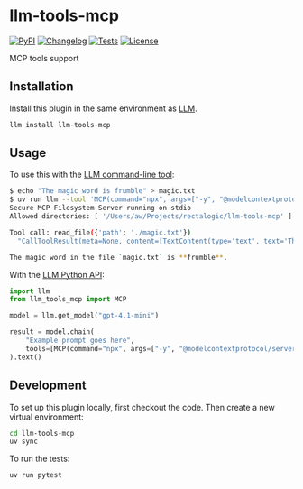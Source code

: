 # llm-tools-mcp

[![PyPI](https://img.shields.io/pypi/v/llm-tools-mcp.svg)](https://pypi.org/project/llm-tools-mcp/)
[![Changelog](https://img.shields.io/github/v/release/rectalogic/llm-tools-mcp?include_prereleases&label=changelog)](https://github.com/rectalogic/llm-tools-mcp/releases)
[![Tests](https://github.com/rectalogic/llm-tools-mcp/actions/workflows/test.yml/badge.svg)](https://github.com/rectalogic/llm-tools-mcp/actions/workflows/test.yml)
[![License](https://img.shields.io/badge/license-Apache%202.0-blue.svg)](https://github.com/rectalogic/llm-tools-mcp/blob/main/LICENSE)

MCP tools support

## Installation

Install this plugin in the same environment as [LLM](https://llm.datasette.io/).
```bash
llm install llm-tools-mcp
```
## Usage

To use this with the [LLM command-line tool](https://llm.datasette.io/en/stable/usage.html):

```bash
$ echo "The magic word is frumble" > magic.txt
$ uv run llm --tool 'MCP(command="npx", args=["-y", "@modelcontextprotocol/server-filesystem", "."])' "What is the magic word in the file ./magic.txt?" --tools-debug
Secure MCP Filesystem Server running on stdio
Allowed directories: [ '/Users/aw/Projects/rectalogic/llm-tools-mcp' ]

Tool call: read_file({'path': './magic.txt'})
  "CallToolResult(meta=None, content=[TextContent(type='text', text='The magic word is frumble\\n', annotations=None)], isError=False)"

The magic word in the file `magic.txt` is **frumble**.
```

With the [LLM Python API](https://llm.datasette.io/en/stable/python-api.html):

```python
import llm
from llm_tools_mcp import MCP

model = llm.get_model("gpt-4.1-mini")

result = model.chain(
    "Example prompt goes here",
    tools=[MCP(command="npx", args=["-y", "@modelcontextprotocol/server-filesystem", "."])]
).text()
```

## Development

To set up this plugin locally, first checkout the code. Then create a new virtual environment:
```bash
cd llm-tools-mcp
uv sync
```
To run the tests:
```bash
uv run pytest
```
